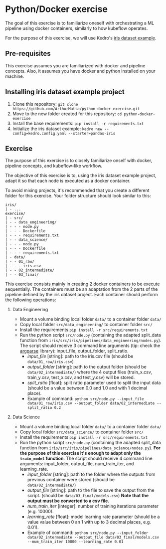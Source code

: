 # Python/Docker exercise

The goal of this exercise is to familiarize oneself with orchestrating a ML pipeline using docker containers, similarly to how kubeflow operates.

For the purpose of this exercise, we will use Kedro's [iris dataset example](https://kedro.readthedocs.io/en/stable/02_get_started/05_example_project.html).

## Pre-requisites
This exercise assumes you are familiarized with docker and pipeline concepts. Also, it assumes you have docker and python installed on your machine.



## Installing iris dataset example project


1. Clone this repository: `git clone https://github.com/ArthurMatta/python-docker-exercise.git`
2. Move to the new folder created for this repository: `cd python-docker-exercise`
3. Install the base requirements: `pip install -r requirements.txt`
4. Initialize the iris dataset example: `kedro new --config=kedro.config.yaml --starter=pandas-iris`
   

## Exercise

The purpose of this exercise is to closely familiarize onself with docker, pipeline concepts, and kubeflow-like workflow.

The objective of this exercise is to, using the iris dataset example project, adapt it so that each node is executed as a docker container.

To avoid mixing projects, it's recommended that you create a different folder for this exercise. Your folder structure should look similar to this:
```
iris/
| - ...
exercise/
| - src/
| - - data_engineering/
| - - - node.py
| - - - Dockerfile
| - - - requirements.txt
| - - data_science/
| - - - node.py
| - - - Dockerfile
| - - - requirements.txt
| - data/
| - - 01_raw/
| - - - iris.csv
| - - 02_intermediate/
| - - 03_final/
```

This exercise consists mainly in creating 2 docker containers to be execute sequentially. The containers must be an adaptation from the 2 parts of the pipeline defined by the iris dataset project. Each container should perform the following operations:

1. Data Engineering
   - Mount a volume binding local folder `data/` to a container folder `data/`
    - Copy local folder `src/data_engineering/` to container folder `src/`
    - Install the requirements `pip install -r src/requirements.txt`
    - Run the python script `src/node.py` (containing the adapted split_data function from `iris/src/iris/pipelines/data_engineering/nodes.py`). The script should receive 3 command line arguments (tip: check the [argparse](https://docs.python.org/3/library/argparse.html) library): input_file, output_folder, split_ratio.
      - *input_file* [string]: path to the iris.csv file (should be `data/01_raw/iris.csv`)
      - *output_folder* [string]: path to the output folder (should be `data/02_intermediate/`) where the 4 output files (train_x.csv, train_y.csv, test_x.csv, and test_y.csv) will be stored.
      - *split_ratio* [float]: split ratio parameter used to split the input data (should be a value between 0.0 and 1.0 and with 1 decimal place).
       - Example of command: `python src/node.py --input_file data/01_raw/iris.csv --output_folder data/02_intermediate --split_ratio 0.2`
  
2. Data Science
    - Mount a volume binding local folder `data/` to a container folder `data/`
    - Copy local folder `src/data_science/` to container folder `src/`
    - Install the requirements `pip install -r src/requirements.txt`
    - Run the python script `src/node.py` (containing the adapted split_data function from `iris/src/iris/pipelines/data_science/nodes.py`). **For the purpose of this exercise it's enough to adapt only the `train_model` function**. The script should receive 4 command line arguments: input_folder, output_file, num_train_iter, and learning_rate.
      - *input_folder* [string]: path to the folder where the outputs from previous container were stored (should be `data/02_intermediate/`)
      - *output_file* [string]: path to the file to save the output from the script. (should be `data/03_final/models.csv`) **Note that the output must be converted to a csv file**.
      - *num_train_iter* [integer]: number of training iterations parameter (e.g. 10000).
      - *learning_rate* [float]: model learning rate parameter (should be a value value between 0 an 1 with up to 3 decimal places, e.g. 0.01).
       - Example of command: `python src/node.py --input_folder data/02_intermediate --output_file data/03_final/models.csv --num_train_iter 10000 --learning_rate 0.01`


